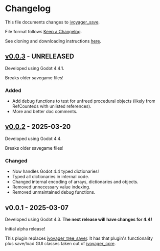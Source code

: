 # Changelog

This file documents changes to [ivoyager_save](https://github.com/ivoyager/ivoyager_save).

File format follows [Keep a Changelog](https://keepachangelog.com/en/1.0.0/).

See cloning and downloading instructions [here](https://www.ivoyager.dev/developers/).

## [v0.0.3] - UNRELEASED

Developed using Godot 4.4.1.

Breaks older savegame files!

### Added

* Add debug functions to test for unfreed procedural objects (likely from RefCounteds with unlisted references).
* More and better doc comments.

## [v0.0.2] - 2025-03-20

Developed using Godot 4.4.

Breaks older savegame files!

### Changed

* Now handles Godot 4.4 typed dictionaries!
* Typed all dictionaries in internal code.
* Changed internal encoding of arrays, dictionaries and objects.
* Removed unnecessary value indexing.
* Removed unmaintained debug functions.
  
## v0.0.1 - 2025-03-07

Developed using Godot 4.3. **The next release will have changes for 4.4!**

Initial alpha release!

This plugin replaces [ivoyager_tree_saver](https://github.com/ivoyager/ivoyager_tree_saver). It has that plugin's functionality plus save/load GUI classes taken out of [ivoyager_core](https://github.com/ivoyager/ivoyager_core).

[v0.0.3]: https://github.com/ivoyager/ivoyager_save/compare/v0.0.2...HEAD
[v0.0.2]: https://github.com/ivoyager/ivoyager_save/compare/v0.0.1...v0.0.2
